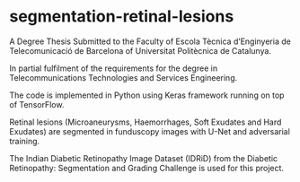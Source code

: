# segmentation-retinal-lesions
A Degree Thesis Submitted to the Faculty of Escola Tècnica d’Enginyeria de Telecomunicació de Barcelona of Universitat Politècnica de Catalunya.

In partial fulfilment of the requirements for the degree in Telecommunications Technologies and Services Engineering.

The code is implemented in Python using Keras framework running on top of TensorFlow.

Retinal lesions (Microaneurysms, Haemorrhages, Soft Exudates and Hard Exudates) are segmented in funduscopy images with U-Net and adversarial training.

The Indian Diabetic Retinopathy Image Dataset (IDRiD) from the Diabetic Retinopathy: Segmentation and Grading Challenge is used for this project.
